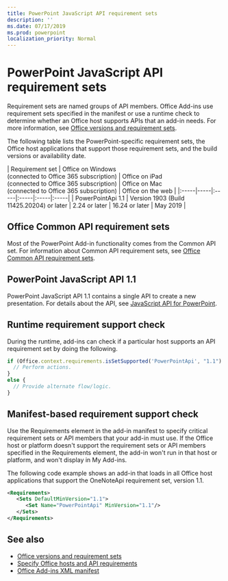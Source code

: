 ```yaml
---
title: PowerPoint JavaScript API requirement sets
description: ''
ms.date: 07/17/2019
ms.prod: powerpoint
localization_priority: Normal
---
```


# PowerPoint JavaScript API requirement sets

Requirement sets are named groups of API members. Office Add-ins use requirement sets specified in the manifest or use a runtime check to determine whether an Office host supports APIs that an add-in needs. For more information, see [Office versions and requirement sets](/office/dev/add-ins/develop/office-versions-and-requirement-sets).

The following table lists the PowerPoint-specific requirement sets, the Office host applications that support those requirement sets, and the build versions or availability date.

|  Requirement set  |  Office on Windows<br>(connected to Office 365 subscription)  |  Office on iPad<br>(connected to Office 365 subscription)  |  Office on Mac<br>(connected to Office 365 subscription)  | Office on the web |
|:-----|-----|:-----|:-----|:-----|:-----|
| PowerPointApi 1.1 | Version 1903 (Build 11425.20204) or later | 2.24 or later | 16.24 or later | May 2019 |

## Office Common API requirement sets

Most of the PowerPoint Add-in functionality comes from the Common API set. For information about Common API requirement sets, see [Office Common API requirement sets](office-add-in-requirement-sets.md).

## PowerPoint JavaScript API 1.1

PowerPoint JavaScript API 1.1 contains a single API to create a new presentation. For details about the API, see [JavaScript API for PowerPoint](../../powerpoint/powerpoint-add-ins.md).

## Runtime requirement support check

During the runtime, add-ins can check if a particular host supports an API requirement set by doing the following.

```js
if (Office.context.requirements.isSetSupported('PowerPointApi', "1.1") === true) {
  // Perform actions.
}
else {
  // Provide alternate flow/logic.
}
```

## Manifest-based requirement support check

Use the Requirements element in the add-in manifest to specify critical requirement sets or API members that your add-in must use. If the Office host or platform doesn't support the requirement sets or API members specified in the Requirements element, the add-in won't run in that host or platform, and won't display in My Add-ins.

The following code example shows an add-in that loads in all Office host applications that support the OneNoteApi requirement set, version 1.1.

```xml
<Requirements>
   <Sets DefaultMinVersion="1.1">
      <Set Name="PowerPointApi" MinVersion="1.1"/>
   </Sets>
</Requirements>
```

## See also

- [Office versions and requirement sets](/office/dev/add-ins/develop/office-versions-and-requirement-sets)
- [Specify Office hosts and API requirements](/office/dev/add-ins/develop/specify-office-hosts-and-api-requirements)
- [Office Add-ins XML manifest](/office/dev/add-ins/develop/add-in-manifests)
